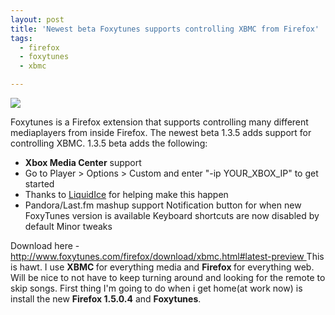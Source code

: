 ```yaml
---
layout: post
title: 'Newest beta Foxytunes supports controlling XBMC from Firefox'
tags:
  - firefox
  - foxytunes
  - xbmc

---
```


<img src="http://www.foxytunes.com/images/main-screenshot-logo-hp.gif" />

Foxytunes is a Firefox extension that supports controlling many different mediaplayers from inside Firefox. The newest beta 1.3.5 adds support for controlling XBMC. 1.3.5 beta adds the following:
<ul class="feature-list">
	<li>	<strong>Xbox Media Center</strong> support</li>
<li class="foxy-smallprint">Go to Player &gt; Options &gt; Custom and enter "-ip YOUR_XBOX_IP" to get started</li>
<li class="foxy-smallprint">Thanks to <a href="http://xbmchacks.blogspot.com/">LiquidIce</a> for helping make this happen</li>
	<li> 	Pandora/Last.fm mashup support
Notification button for when new FoxyTunes version is available
Keyboard shortcuts are now disabled by default
Minor tweaks</li>
</ul>
Download here - <a href="http://www.foxytunes.com/firefox/download/xbmc.html#latest-preview">http://www.foxytunes.com/firefox/download/xbmc.html#latest-preview
</a>This is hawt. I use <strong>XBMC </strong>for everything media and <strong>Firefox </strong>for everything web. Will be nice to not have to keep turning around and looking for the remote to skip songs. First thing I'm going to do when i get home(at work now) is install the new <strong>Firefox 1.5.0.4</strong> and <strong>Foxytunes</strong>.

<!-- technorati tags start -->
<!-- technorati tags end -->
